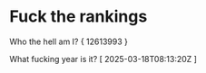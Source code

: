 # Fuck the rankings

Who the hell am I?
{ 12613993 }

What fucking year is it?
[ 2025-03-18T08:13:20Z ]
